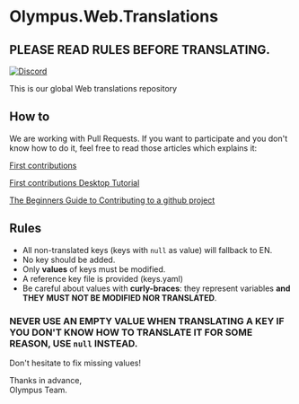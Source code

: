 # Olympus.Web.Translations

## **PLEASE READ RULES BEFORE TRANSLATING.**

[![Discord](https://discordapp.com/api/guilds/468831707877867530/widget.png?style=banner2)](https://discord.gg/RUk4r4T)

This is our global Web translations repository

## How to

We are working with Pull Requests. If you want to participate and you don't know how to do it, feel free to read those articles which explains it:

[First contributions](https://github.com/firstcontributions/first-contributions)

[First contributions Desktop Tutorial](https://github.com/firstcontributions/first-contributions/blob/master/github-desktop-tutorial.md)

[The Beginners Guide to Contributing to a github project](https://akrabat.com/the-beginners-guide-to-contributing-to-a-github-project)

## Rules

+ All non-translated keys (keys with `null` as value) will fallback to EN.
+ No key should be added.
+ Only **values** of keys must be modified.
+ A reference key file is provided (keys.yaml)
+ Be careful about values with **curly-braces**: they represent variables **and THEY MUST NOT BE MODIFIED NOR TRANSLATED**.

### **NEVER USE AN EMPTY VALUE WHEN TRANSLATING A KEY IF YOU DON'T KNOW HOW TO TRANSLATE IT FOR SOME REASON, USE `null` INSTEAD**.

Don't hesitate to fix missing values!

Thanks in advance, \
Olympus Team.

